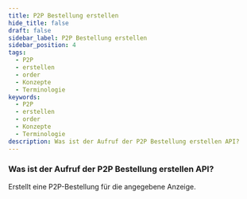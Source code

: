 ```yaml
---
title: P2P Bestellung erstellen
hide_title: false
draft: false
sidebar_label: P2P Bestellung erstellen
sidebar_position: 4
tags:
  - P2P
  - erstellen
  - order
  - Konzepte
  - Terminologie
keywords:
  - P2P
  - erstellen
  - order
  - Konzepte
  - Terminologie
description: Was ist der Aufruf der P2P Bestellung erstellen API?
---
```


### Was ist der Aufruf der P2P Bestellung erstellen API?

Erstellt eine P2P-Bestellung für die angegebene Anzeige.
